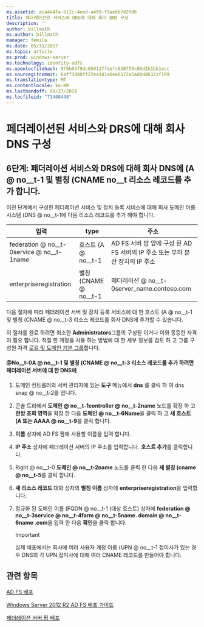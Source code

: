 ```yaml
---
ms.assetid: aca4a4fa-b12c-4eed-a499-f9aedb7d2fd6
title: 페더레이션된 서비스와 DRS에 대해 회사 DNS 구성
description: ''
author: billmath
ms.author: billmath
manager: femila
ms.date: 05/31/2017
ms.topic: article
ms.prod: windows-server
ms.technology: identity-adfs
ms.openlocfilehash: 9f0b04f9dc050117fdefc630759c86d2b1bb1ecc
ms.sourcegitcommit: 6aff3d88ff22ea141a6ea6572a5ad8dd6321f199
ms.translationtype: MT
ms.contentlocale: ko-KR
ms.lasthandoff: 09/27/2019
ms.locfileid: "71408448"
---
```

# <a name="configure-corporate-dns-for-the-federation-service-and-drs"></a>페더레이션된 서비스와 DRS에 대해 회사 DNS 구성
  
## <a name="step-6-add-a-host-a-and-alias-cname-resource-record-to-corporate-dns-for-the-federation-service-and-drs"></a>6단계: 페더레이션 서비스와 DRS에 대해 회사 DNS에 \(A @ no__t-1 및 별칭 \(CNAME no__t 리소스 레코드를 추가 합니다.  
이전 단계에서 구성한 페더레이션 서비스 및 장치 등록 서비스에 대해 회사 도메인 이름 시스템 \(DNS @ no__t-1에 다음 리소스 레코드를 추가 해야 합니다.  
  
|입력|type|주소|  
|---------|--------|-----------|  
|federation @ no__t-0service @ no__t-1name|호스트 \(A @ no__t-1|AD FS 서버 팜 앞에 구성 된 AD FS 서버의 IP 주소 또는 부하 분산 장치의 IP 주소|  
|enterpriseregistration|별칭 \(CNAME @ no__t-1|페더레이션 @ no__t-0server\_name.contoso.com|  
  
다음 절차에 따라 페더레이션 서버 및 장치 등록 서비스에 대 한 호스트 \(A @ no__t-1 및 별칭 \(CNAME @ no__t-3 리소스 레코드를 회사 DNS에 추가할 수 있습니다.  
  
이 절차를 완료 하려면 최소한 **Administrators**그룹의 구성원 이거나 이와 동등한 자격이 필요 합니다.  적절 한 계정을 사용 하는 방법에 대 한 세부 정보를 검토 하 고 그룹 구성원 자격 [로컬 및 도메인 기본 그룹](https://go.microsoft.com/fwlink/?LinkId=83477)합니다.   
  
#### <a name="to-add-a-host-a-and-alias-cname-resource-records-to-dns-for-your-federation-server"></a>@No__t-0A @ no__t-1 및 별칭 \(CNAME @ no__t-3 리소스 레코드를 추가 하려면 페더레이션 서버에 대 한 DNS에  
  
1.  도메인 컨트롤러의 서버 관리자에 있는 **도구** 메뉴에서 **dns** 를 클릭 하 여 dns snap @ no__t-2를 엽니다.  
  
2.  콘솔 트리에서 **도메인 @ no__t-1controller @ no__t-2name** 노드를 확장 하 고 **전방 조회 영역**을 확장 한 다음 **도메인 @ no__t-6Name**을 클릭 하 고 **새 호스트 \(A 또는 AAAA @ no__t-9**를 클릭 합니다.  
  
3.  **이름** 상자에 AD FS 팜에 사용할 이름을 입력 합니다.  
  
4.  **IP 주소** 상자에 페더레이션 서버의 IP 주소를 입력합니다. **호스트 추가**를 클릭합니다.  
  
5.  Right @ no__t-0 **도메인 @ no__t-2name** 노드를 클릭 한 다음 **새 별칭 \(cname @ no__t-5**를 클릭 합니다.  
  
6.  **새 리소스 레코드** 대화 상자의 **별칭 이름** 상자에 **enterpriseregistration**을 입력합니다.  
  
7.  정규화 된 도메인 이름 \(FQDN @ no__t-1 (대상 호스트) 상자에 **federation @ no__t-3service @ no__t-4farm @ no__t-5name. domain @ no__t-6name .com**을 입력 한 다음 **확인**을 클릭 합니다.  
  
    > [!IMPORTANT]  
    > 실제 배포에서는 회사에 여러 사용자 계정 이름 \(UPN @ no__t-1 접미사가 있는 경우 DNS의 각 UPN 접미사에 대해 여러 CNAME 레코드를 만들어야 합니다.  
  
## <a name="see-also"></a>관련 항목 

[AD FS 배포](../../ad-fs/AD-FS-Deployment.md)  

[Windows Server 2012 R2 AD FS 배포 가이드](../../ad-fs/deployment/Windows-Server-2012-R2-AD-FS-Deployment-Guide.md)  
 
[페더레이션 서버 팜 배포](../../ad-fs/deployment/Deploying-a-Federation-Server-Farm.md)  
  

